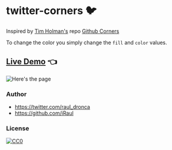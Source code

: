 # twitter-corners 🐦

Inspired by [Tim Holman's](https://twitter.com/twholman) repo [Github Corners](http://tholman.com/github-corners/)

To change the color you simply change the `fill` and `color` values.

## [Live Demo](https://iraul.github.io/twitter-corners/) 👈

![Here's the page](http://i.imgur.com/FjLL4pf.png)

### Author

* https://twitter.com/raul_dronca
* https://github.com/iRaul

### License

[![CC0](https://licensebuttons.net/p/zero/1.0/88x31.png)](https://creativecommons.org/publicdomain/zero/1.0/)
